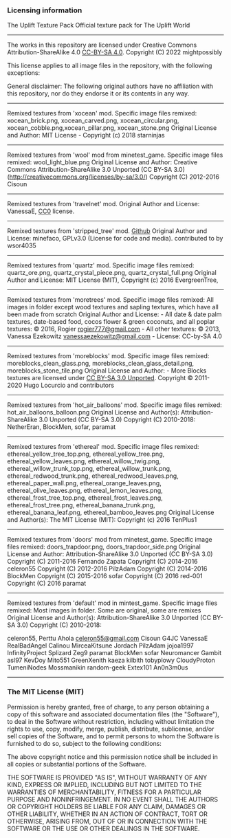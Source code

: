 ### Licensing information
The Uplift Texture Pack
Official texture pack for The Uplift World

---

The works in this repository are licensed under Creative Commons Attribution-ShareAlike 4.0 [CC-BY-SA 4.0](http://creativecommons.org/licenses/by-sa/4.0). Copyright (C) 2022 mightpossibly

This license applies to all image files in the repository, with the following exceptions:

General disclaimer: The following original authors have no affiliation with this repository, nor do they endorse it or its contents in any way.

---

Remixed textures from 'xocean' mod.
Specific image files remixed: xocean_brick.png, xocean_carved.png, xocean_circular.png, xocean_cobble.png,xocean_pillar.png, xocean_stone.png
Original License and Author: MIT License - Copyright (c) 2018 starninjas

---

Remixed textures from 'wool' mod from minetest_game.
Specific image files remixed: wool_light_blue.png
Original License and Author: Creative Commons Attribution-ShareAlike 3.0 Unported (CC BY-SA 3.0) (http://creativecommons.org/licenses/by-sa/3.0/)
Copyright (C) 2012-2016 Cisoun 

---

Remixed textures from 'travelnet' mod.
Original Author and License: VanessaE, [CC0](https://creativecommons.org/publicdomain/zero/1.0/) license.

---

Remixed textures from 'stripped_tree' mod. [Github](https://github.com/minefaco/chisel_tree)
Original Author and License: minefaco, GPLv3.0 (License for code and media). contributed to by wsor4035 

---

Remixed textures from 'quartz' mod.
Specific image files remixed: quartz_ore.png, quartz_crystal_piece.png, quartz_crystal_full.png
Original Author and License: MIT License (MIT), Copyright (c) 2016 EvergreenTree, 

---

Remixed textures from 'moretrees' mod.
Specific image files remixed: All images in folder except wood textures and sapling textures, which have all been made from scratch
Original Author and License: 
	- All date & date palm textures, date-based food, cocos flower & green coconuts,
and all poplar textures: © 2016, Rogier <rogier777@gmail.com>
	- All other textures: © 2013, Vanessa Ezekowitz <vanessaezekowitz@gmail.com>
	- License:  CC-by-SA 4.0

---

Remixed textures from 'moreblocks' mod.
Specific image files remixed: moreblocks_clean_glass.png, moreblocks_clean_glass_detail.png, moreblocks_stone_tile.png
Original License and Author: - More Blocks textures are licensed under
  [CC BY-SA 3.0 Unported](https://creativecommons.org/licenses/by-sa/3.0/). Copyright © 2011-2020 Hugo Locurcio and contributors

---

Remixed textures from 'hot_air_balloons' mod.
Specific image files remixed: hot_air_balloons_balloon.png
Original License and Author(s): Attribution-ShareAlike 3.0 Unported (CC BY-SA 3.0) Copyright (C) 2010-2018: NetherEran, BlockMen, sofar, paramat

---

Remixed textures from 'ethereal' mod.
Specific image files remixed: ethereal_yellow_tree_top.png, ethereal_yellow_tree.png, ethereal_yellow_leaves.png, ethereal_willow_twig.png, ethereal_willow_trunk_top.png, ethereal_willow_trunk.png, ethereal_redwood_trunk.png, ethereal_redwood_leaves.png, ethereal_paper_wall.png, ethereal_orange_leaves.png, ethereal_olive_leaves.png, ethereal_lemon_leaves.png, ethereal_frost_tree_top.png, ethereal_frost_leaves.png, ethereal_frost_tree.png, ethereal_banana_trunk.png, ethereal_banana_leaf.png, ethereal_bamboo_leaves.png
Original License and Author(s): The MIT License (MIT): Copyright (c) 2016 TenPlus1

---

Remixed textures from 'doors' mod from minetest_game.
Specific image files remixed: doors_trapdoor.png, doors_trapdoor_side.png
Original License and Author: Attribution-ShareAlike 3.0 Unported (CC BY-SA 3.0)
Copyright (C) 2011-2016 Fernando Zapata
Copyright (C) 2014-2016 celeron55
Copyright (C) 2012-2016 PilzAdam
Copyright (C) 2014-2016 BlockMen
Copyright (C) 2015-2016 sofar
Copyright (C) 2016 red-001
Copyright (C) 2016 paramat

---

Remixed textures from 'default' mod in mintest_game.
Specific image files remixed: Most images in folder. Some are original, some are remixes
Original License and Author(s): Attribution-ShareAlike 3.0 Unported (CC BY-SA 3.0)
Copyright (C) 2010-2018:

  celeron55, Perttu Ahola <celeron55@gmail.com>
  Cisoun
  G4JC
  VanessaE
  RealBadAngel
  Calinou
  MirceaKitsune
  Jordach
  PilzAdam
  jojoa1997
  InfinityProject
  Splizard
  Zeg9
  paramat
  BlockMen
  sofar
  Neuromancer
  Gambit
  asl97
  KevDoy
  Mito551
  GreenXenith
  kaeza
  kilbith
  tobyplowy
  CloudyProton
  TumeniNodes
  Mossmanikin
  random-geek
  Extex101
  An0n3m0us

---

### The MIT License (MIT)

Permission is hereby granted, free of charge, to any person obtaining a copy
of this software and associated documentation files (the "Software"), to deal
in the Software without restriction, including without limitation the rights
to use, copy, modify, merge, publish, distribute, sublicense, and/or sell
copies of the Software, and to permit persons to whom the Software is
furnished to do so, subject to the following conditions:

The above copyright notice and this permission notice shall be included in all
copies or substantial portions of the Software.

THE SOFTWARE IS PROVIDED "AS IS", WITHOUT WARRANTY OF ANY KIND, EXPRESS OR
IMPLIED, INCLUDING BUT NOT LIMITED TO THE WARRANTIES OF MERCHANTABILITY,
FITNESS FOR A PARTICULAR PURPOSE AND NONINFRINGEMENT. IN NO EVENT SHALL THE
AUTHORS OR COPYRIGHT HOLDERS BE LIABLE FOR ANY CLAIM, DAMAGES OR OTHER
LIABILITY, WHETHER IN AN ACTION OF CONTRACT, TORT OR OTHERWISE, ARISING FROM,
OUT OF OR IN CONNECTION WITH THE SOFTWARE OR THE USE OR OTHER DEALINGS IN THE
SOFTWARE.
